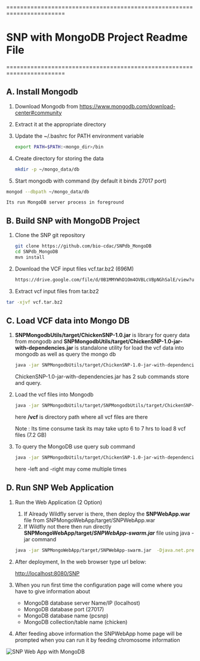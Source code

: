 =======================================================================
# SNP with MongoDB Project Readme File
=======================================================================


## A. Install Mongodb


 1. Download Mongodb from https://www.mongodb.com/download-center#community
 2. Extract it at the appropriate directory
 3. Update the ~/.bashrc for PATH environment variable
    
    ```sh
    export PATH=$PATH:<mongo_dir>/bin
    ```
 4. Create directory for storing the data
    
    ```sh
    mkdir -p ~/mongo_data/db
    ```
 5. Start mongodb with command (by default it binds 27017 port)
   
   ```sh
   mongod --dbpath ~/mongo_data/db
   ```
	Its run MongoDB server process in foreground

## B. Build SNP with MongoDB Project

 1. Clone the SNP git repository
    
    ```sh
    git clone https://github.com/bio-cdac/SNPdb_MongoDB
    cd SNPdb_MongoDB
    mvn install
    ```

 2. Download the VCF input files vcf.tar.bz2 (696M)
    
    ```sh 
    https://drive.google.com/file/d/0B1MMYWhD1Om4OVBLcVBpNGhSalE/view?usp=sharing
    ```
   
 3. Extract vcf input files from tar.bz2
   
   ```sh    
   tar -xjvf vcf.tar.bz2   
   ```
   
## C. Load VCF data into Mongo DB
 
  1. __SNPMongodbUtils/target/ChickenSNP-1.0.jar__ is library for query data from mongodb and  __SNPMongodbUtils/target/ChickenSNP-1.0-jar-with-dependencies.jar__ is standalone utility for load the vcf data into mongodb as well as query the mongo db
     
     ```sh
     java -jar SNPMongodbUtils/target/ChickenSNP-1.0-jar-with-dependencies.jar -h
     ```
     ChickenSNP-1.0-jar-with-dependencies.jar has 2 sub commands 
     store and query.
     
 2. Load the vcf files into Mongodb
 
    ```sh
    java -jar SNPMongodbUtils/target/SNPMongodbUtils/target/ChickenSNP-1.0-jar-with-dependencies.jar store --host localhost --port 27017 --database pcsnp --collection chicken --inputpath /vcf 
    ```
    here __/vcf__ is directory path where all vcf files are there
    
    Note : Its time consume task its may take upto 6 to 7 hrs to load 8 vcf files (7.2 GB)
    
 3. To query the MongoDB use query sub command
	
     ```sh
     java -jar SNPMongodbUtils/target/ChickenSNP-1.0-jar-with-dependencies.jar query --host localhost --port 27017 --database pcsnp --collection chicken --chromosome 1 --start 1000  --end 100000 -left LineN -left Line6 -right LineC
    ```
 	here -left and -right may come multiple times
 
 
## D. Run SNP Web Application
 
 1. Run the Web Application (2 Option)
    1. If Already Wildfly server is there, then deploy the __SNPWebApp.war__ file from SNPMongoWebApp/target/SNPWebApp.war
    2. If Wildfly not there then run directly __SNPMongoWebApp/target/_SNPWebApp-swarm.jar___ file using java -jar command
   	 
   	 ```sh
     java -jar SNPMongoWebApp/target/SNPWebApp-swarm.jar  -Djava.net.preferIPv4Stack=true
     ```
    	
 2. After deployment, In the web browser type url below:
  
    [http://localhost:8080/SNP](http://localhost:8080/SNP)
    
	
 3. When you run first time the configuration page will come where you have to give information about 
	* MongoDB database server Name/IP (localhost)
	* MongoDB database port (27017)
	* MongoDB database name (pcsnp)
	* MongoDB collection/table name (chicken)


 4. After feeding above information the SNPWebApp home page will be prompted when you can run it by feeding chromosome information

![SNP Web App with MongoDB](https://raw.githubusercontent.com/bio-cdac/SNPdb_MongoDB/master/mongo.gif)